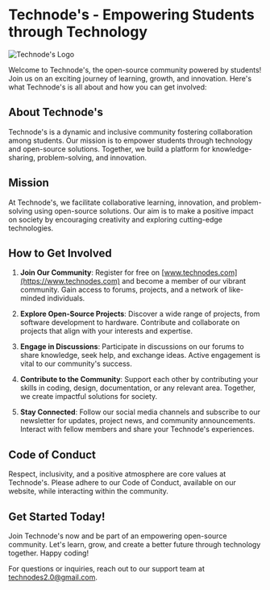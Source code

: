 # Technode's - Empowering Students through Technology

![Technode's Logo](https://avatars.githubusercontent.com/u/122171178?s=200&v=4)

Welcome to Technode's, the open-source community powered by students! Join us on an exciting journey of learning, growth, and innovation. Here's what Technode's is all about and how you can get involved:

## About Technode's

Technode's is a dynamic and inclusive community fostering collaboration among students. Our mission is to empower students through technology and open-source solutions. Together, we build a platform for knowledge-sharing, problem-solving, and innovation.

## Mission

At Technode's, we facilitate collaborative learning, innovation, and problem-solving using open-source solutions. Our aim is to make a positive impact on society by encouraging creativity and exploring cutting-edge technologies.

## How to Get Involved

1. **Join Our Community**: Register for free on [www.technodes.com](https://www.technodes.com) and become a member of our vibrant community. Gain access to forums, projects, and a network of like-minded individuals.

2. **Explore Open-Source Projects**: Discover a wide range of projects, from software development to hardware. Contribute and collaborate on projects that align with your interests and expertise.

3. **Engage in Discussions**: Participate in discussions on our forums to share knowledge, seek help, and exchange ideas. Active engagement is vital to our community's success.

4. **Contribute to the Community**: Support each other by contributing your skills in coding, design, documentation, or any relevant area. Together, we create impactful solutions for society.

5. **Stay Connected**: Follow our social media channels and subscribe to our newsletter for updates, project news, and community announcements. Interact with fellow members and share your Technode's experiences.

## Code of Conduct

Respect, inclusivity, and a positive atmosphere are core values at Technode's. Please adhere to our Code of Conduct, available on our website, while interacting within the community.

## Get Started Today!

Join Technode's now and be part of an empowering open-source community. Let's learn, grow, and create a better future through technology together. Happy coding!

For questions or inquiries, reach out to our support team at [technodes2.0@gmail.com](mailto:technodes2.0@gmail.com).
